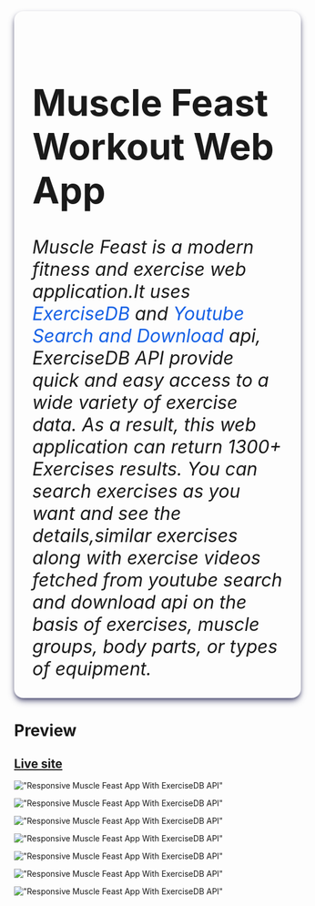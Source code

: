 
<div  style="padding: 2rem;
        border-radius:1rem;
     box-shadow: rgba(50, 50, 93, 0.8) 0px 6px 12px -2px, rgba(50, 50, 93, 0.8) 0px 3px 7px -3px;
     margin-bottom:2rem;
     font-size:2rem">
<h1>Muscle Feast Workout Web App</h1>  
   <i>Muscle Feast is a modern fitness and exercise web application.It uses  <span style="color:#1460e5">ExerciseDB</span> and  <span style="color:#1460e5" > Youtube Search and Download</span> api, ExerciseDB API provide quick and easy access to a wide variety of exercise data. As a result, this web application can return 1300+  Exercises results. You can search exercises as you want and see the details,similar exercises along with exercise videos fetched from youtube search and download api on the basis of exercises, muscle groups, body parts, or types of equipment. </i>
</div>

# Preview 
## <a href="https://muscle-feast.netlify.app/">Live site</a>
!["Responsive Muscle Feast App With ExerciseDB API"](https://raw.githubusercontent.com/Robin-Anmol/repo-image/master/Repo-Images/Muscle-Feast-1.png?token=GHSAT0AAAAAABXQPGQQK5MFBICLNTDJLYAYYXXSTLA
"Responsive Muscle Feast App With ExerciseDB API")

!["Responsive Muscle Feast App With ExerciseDB API"](https://raw.githubusercontent.com/Robin-Anmol/repo-image/master/Repo-Images/Muscle-Feast-6.png?token=GHSAT0AAAAAABXQPGQRHZMI7BCRUE2QR24OYXXSW2A
"Responsive Muscle Feast App With ExerciseDB API")

!["Responsive Muscle Feast App With ExerciseDB API"](https://raw.githubusercontent.com/Robin-Anmol/repo-image/master/Repo-Images/Muscle-Feast-8.png?token=GHSAT0AAAAAABXQPGQRRST3IRVTDWQTA5E2YXXSWUQ
"Responsive Muscle Feast App With ExerciseDB API")

!["Responsive Muscle Feast App With ExerciseDB API"](https://raw.githubusercontent.com/Robin-Anmol/repo-image/master/Repo-Images/Muscle-Feast-3.png?token=GHSAT0AAAAAABXQPGQRSY42L5EB6R4UX25UYXXSWXA
"Responsive Muscle Feast App With ExerciseDB API")

!["Responsive Muscle Feast App With ExerciseDB API"](https://raw.githubusercontent.com/Robin-Anmol/repo-image/master/Repo-Images/Muscle-Feast-2.png?token=GHSAT0AAAAAABXQPGQQSQ45SOLPKT4YQOLIYXXSWWA
"Responsive Muscle Feast App With ExerciseDB API")

!["Responsive Muscle Feast App With ExerciseDB API"](https://raw.githubusercontent.com/Robin-Anmol/repo-image/master/Repo-Images/Muscle-Feast-5.png?token=GHSAT0AAAAAABXQPGQROJGJU55TYLCL3IMGYXXSWZA
"Responsive Muscle Feast App With ExerciseDB API")


!["Responsive Muscle Feast App With ExerciseDB API"](https://raw.githubusercontent.com/Robin-Anmol/repo-image/master/Repo-Images/Muscle-Feast-7.png?token=GHSAT0AAAAAABXQPGQRVYIKFHM6LM5MCTMCYXXSXYQ
"Responsive Muscle Feast App With ExerciseDB API")
